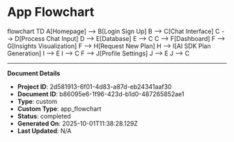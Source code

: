 # App Flowchart

flowchart TD
  A[Homepage] --> B[Login Sign Up]
  B --> C[Chat Interface]
  C --> D[Process Chat Input]
  D --> E[Database]
  E --> C
  C --> F[Dashboard]
  F --> G[Insights Visualization]
  F --> H[Request New Plan]
  H --> I[AI SDK Plan Generation]
  I --> E
  I --> C
  F --> J[Profile Settings]
  J --> E
  J --> C

---
**Document Details**
- **Project ID**: 2d581913-6f01-4d83-a87d-eb24341aaf30
- **Document ID**: b86095e6-1f96-423d-b1d0-487265852ae1
- **Type**: custom
- **Custom Type**: app_flowchart
- **Status**: completed
- **Generated On**: 2025-10-01T11:38:28.129Z
- **Last Updated**: N/A
